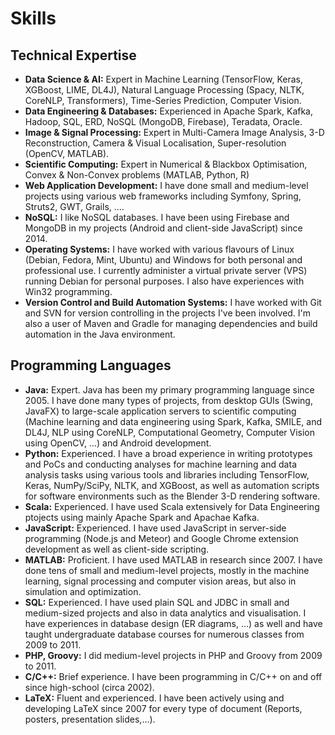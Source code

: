 Skills
===========

Technical Expertise
------------

- __Data Science & AI:__ Expert in Machine Learning (TensorFlow, Keras, XGBoost, LIME, DL4J), Natural Language Processing (Spacy, NLTK, CoreNLP, Transformers), Time-Series Prediction, Computer Vision.
- __Data Engineering & Databases:__ Experienced in Apache Spark, Kafka, Hadoop, SQL, ERD, NoSQL (MongoDB, Firebase), Teradata, Oracle.
- __Image & Signal Processing:__ Expert in Multi-Camera Image Analysis, 3-D Reconstruction, Camera & Visual Localisation, Super-resolution (OpenCV, MATLAB).
- __Scientific Computing:__ Expert in Numerical & Blackbox Optimisation, Convex & Non-Convex problems (MATLAB, Python, R)
- __Web Application Development:__ I have done small and medium-level projects using various web frameworks including Symfony, Spring, Struts2, GWT, Grails, ….
- __NoSQL:__ I like NoSQL databases. I have been using Firebase and MongoDB in my projects (Android and client-side JavaScript) since 2014.
- __Operating Systems:__ I have worked with various flavours of Linux (Debian, Fedora, Mint, Ubuntu) and Windows for both personal and professional use. I currently administer a virtual private server (VPS) running Debian for personal purposes. I also have experiences with Win32 programming.
- __Version Control and Build Automation Systems:__ I have worked with Git and SVN for version controlling in the projects I've been involved. I'm also a user of Maven and Gradle for managing dependencies and build automation in the Java environment.

Programming Languages
------------

- __Java:__ Expert. Java has been my primary programming language since 2005. I have done many types of projects, from desktop GUIs (Swing, JavaFX) to large-scale application servers to scientific computing (Machine learning and data engineering using Spark, Kafka, SMILE, and DL4J, NLP using CoreNLP, Computational Geometry, Computer Vision using OpenCV, …) and Android development.
- __Python:__ Experienced. I have a broad experience in writing prototypes and PoCs and conducting analyses for machine learning and data analysis tasks using various tools and libraries including TensorFlow, Keras, NumPy/SciPy, NLTK, and XGBoost, as well as automation scripts for software environments such as the Blender 3-D rendering software.
- __Scala:__ Experienced. I have used Scala extensively for Data Engineering ptojects using mainly Apache Spark and Apachae Kafka.
- __JavaScript:__ Experienced. I have used JavaScript in server-side programming (Node.js and Meteor) and Google Chrome extension development as well as client-side scripting.
- __MATLAB:__ Proficient. I have used MATLAB in research since 2007. I have done tens of small and medium-level projects, mostly in the machine learning, signal processing and computer vision areas, but also in simulation and optimization.
- __SQL:__ Experienced. I have used plain SQL and JDBC in small and medium-sized projects and also in data analytics and visualisation. I have experiences in database design (ER diagrams, …) as well and have taught undergraduate database courses for numerous classes from 2009 to 2011.
- __PHP, Groovy:__ I did medium-level projects in PHP and Groovy from 2009 to 2011.
- __C/C++:__ Brief experience. I have been programming in C/C++ on and off since high-school (circa 2002).
- __LaTeX:__ Fluent and experienced. I have been actively using and developing LaTeX since 2007 for every type of document (Reports, posters, presentation slides,…).

